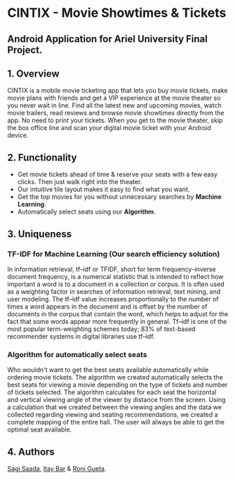 # CINTIX - Movie Showtimes & Tickets
## Android Application for Ariel University Final Project.

## 1. Overview
CINTIX is a mobile movie ticketing app that lets you buy movie tickets, make movie plans with friends and get a VIP experience at the movie theater so you never wait in line.
Find all the latest new and upcoming movies, watch movie trailers, read reviews and browse movie showtimes directly from the app.
No need to print your tickets. When you get to the movie theater, skip the box office line and scan your digital movie ticket with your Android device.

## 2. Functionality
- Get movie tickets ahead of time & reserve your seats with a few easy clicks. Then just walk right into the theater.
- Our intuitive tile layout makes it easy to find what you want.
- Get the top movies for you without unnecessary searches by **Machine Learning**.
- Automatically select seats using our **Algorithm**.

## 3. Uniqueness
### TF-IDF for Machine Learning (Our search efficiency solution)
In information retrieval, tf–idf or TFIDF, short for term frequency–inverse document frequency, is a numerical statistic that is intended to reflect how important a word is to a document in a collection or corpus. It is often used as a weighting factor in searches of information retrieval, text mining, and user modeling. The tf–idf value increases proportionally to the number of times a word appears in the document and is offset by the number of documents in the corpus that contain the word, which helps to adjust for the fact that some words appear more frequently in general. Tf–idf is one of the most popular term-weighting schemes today; 83% of text-based recommender systems in digital libraries use tf–idf.

### Algorithm for automatically select seats

Who wouldn't want to get the best seats available automatically while ordering movie tickets.
The algorithm we created automatically selects the best seats for viewing a movie depending on the type of tickets and number of tickets selected.
The algorithm calculates for each seat the horizontal and vertical viewing angle of the viewer by distance from the screen.
Using a calculation that we created between the viewing angles and the data we collected regarding viewing and seating recommendations,    we created a complete mapping of the entire hall.
The user will always be able to get the optimal seat available.


## 4. Authors
[Sagi Saada](https://github.com/sagikandleker), [Itay Bar](https://github.com/iby1812) & [Roni Gueta](https://github.com/ronigu24).
